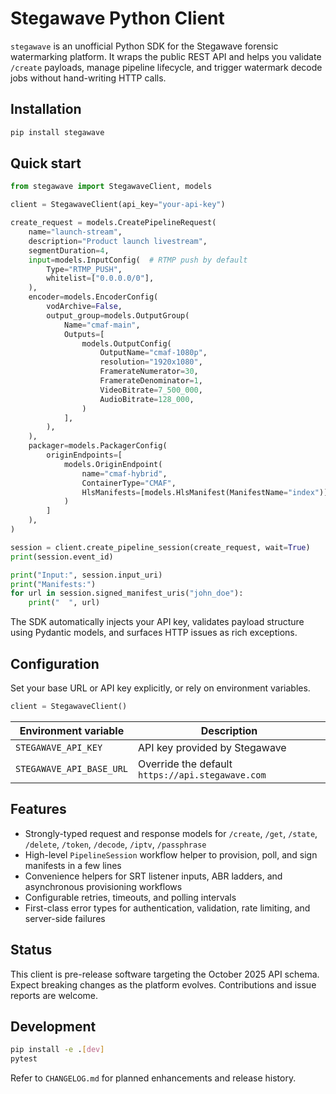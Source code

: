 # Stegawave Python Client

`stegawave` is an unofficial Python SDK for the Stegawave forensic watermarking platform. It wraps the public REST API and helps you validate `/create` payloads, manage pipeline lifecycle, and trigger watermark decode jobs without hand-writing HTTP calls.

## Installation

```bash
pip install stegawave
```

## Quick start

```python
from stegawave import StegawaveClient, models

client = StegawaveClient(api_key="your-api-key")

create_request = models.CreatePipelineRequest(
    name="launch-stream",
    description="Product launch livestream",
    segmentDuration=4,
    input=models.InputConfig(  # RTMP push by default
        Type="RTMP_PUSH",
        whitelist=["0.0.0.0/0"],
    ),
    encoder=models.EncoderConfig(
        vodArchive=False,
        output_group=models.OutputGroup(
            Name="cmaf-main",
            Outputs=[
                models.OutputConfig(
                    OutputName="cmaf-1080p",
                    resolution="1920x1080",
                    FramerateNumerator=30,
                    FramerateDenominator=1,
                    VideoBitrate=7_500_000,
                    AudioBitrate=128_000,
                )
            ],
        ),
    ),
    packager=models.PackagerConfig(
        originEndpoints=[
            models.OriginEndpoint(
                name="cmaf-hybrid",
                ContainerType="CMAF",
                HlsManifests=[models.HlsManifest(ManifestName="index")],
            )
        ]
    ),
)

session = client.create_pipeline_session(create_request, wait=True)
print(session.event_id)

print("Input:", session.input_uri)
print("Manifests:")
for url in session.signed_manifest_uris("john_doe"):
    print("  ", url)
```

The SDK automatically injects your API key, validates payload structure using Pydantic models, and surfaces HTTP issues as rich exceptions.

## Configuration

Set your base URL or API key explicitly, or rely on environment variables.

```python
client = StegawaveClient()
```

| Environment variable      | Description                            |
|---------------------------|----------------------------------------|
| `STEGAWAVE_API_KEY`       | API key provided by Stegawave          |
| `STEGAWAVE_API_BASE_URL`  | Override the default `https://api.stegawave.com` |

## Features

- Strongly-typed request and response models for `/create`, `/get`, `/state`, `/delete`, `/token`, `/decode`, `/iptv`, `/passphrase`
- High-level `PipelineSession` workflow helper to provision, poll, and sign manifests in a few lines
- Convenience helpers for SRT listener inputs, ABR ladders, and asynchronous provisioning workflows
- Configurable retries, timeouts, and polling intervals
- First-class error types for authentication, validation, rate limiting, and server-side failures

## Status

This client is pre-release software targeting the October 2025 API schema. Expect breaking changes as the platform evolves. Contributions and issue reports are welcome.

## Development

```bash
pip install -e .[dev]
pytest
```

Refer to `CHANGELOG.md` for planned enhancements and release history.
